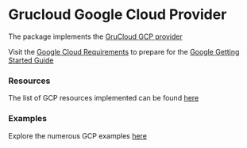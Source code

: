 # Grucloud Google Cloud Provider

The package implements the [GruCloud GCP provider](https://www.npmjs.com/package/@grucloud/provider-google)

Visit the [Google Cloud Requirements](https://grucloud.com/docs/google/GoogleRequirements) to prepare for the [Google Getting Started Guide](https://grucloud.com/docs/google/GoogleGettingStarted)

### Resources

The list of GCP resources implemented can be found [here](https://grucloud.com/docs/docs/google/ResourcesList)

### Examples

Explore the numerous GCP examples [here](https://github.com/grucloud/grucloud/tree/main/examples/google)
